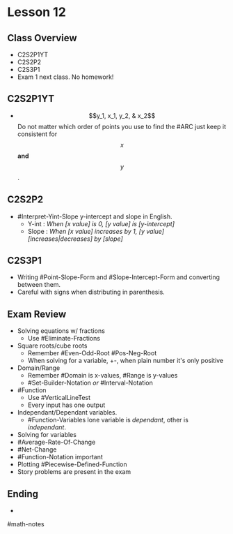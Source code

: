# Lesson 12
## Class Overview
- C2S2P1YT
- C2S2P2
- C2S3P1
- Exam 1 next class. No homework!

## C2S2P1YT
- $$y_1, x_1, y_2, & x_2$$ Do not matter which order of points you use to find the #ARC just keep it consistent for $$x$$ **and** $$y$$.

## C2S2P2
- #Interpret-Yint-Slope y-intercept and slope in English.
  - Y-int : *When [x value] is 0, [y value] is [y-intercept]*
  - Slope : *When [x value] increases by 1, [y value] [increases|decreases] by [slope]*

## C2S3P1
- Writing #Point-Slope-Form and #Slope-Intercept-Form and converting between them.
- Careful with signs when distributing in parenthesis.

## Exam Review
- Solving equations w/ fractions
  - Use #Eliminate-Fractions
- Square roots/cube roots
  - Remember #Even-Odd-Root #Pos-Neg-Root
  - When solving for a variable, +-, when plain number it's only positive
- Domain/Range
  - Remember #Domain is x-values, #Range is y-values
  - #Set-Builder-Notation *or* #Interval-Notation
- #Function
  - Use #VerticalLineTest
  - Every input has one output
- Independant/Dependant variables.
  - #Function-Variables lone variable is *dependant*, other is *independant*.
- Solving for variables
- #Average-Rate-Of-Change
- #Net-Change
- #Function-Notation important
- Plotting #Piecewise-Defined-Function
- Story problems are present in the exam

## Ending
- 

#math-notes
